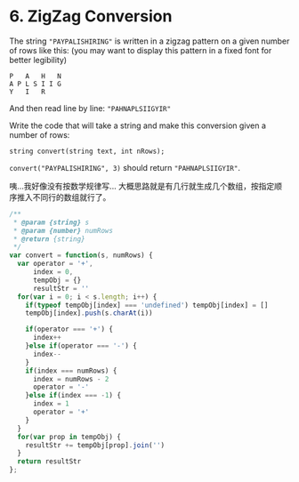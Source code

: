 # 6. ZigZag Conversion

The string `"PAYPALISHIRING"` is written in a zigzag pattern on a given number of rows like this: (you may want to display this pattern in a fixed font for better legibility)

```
P   A   H   N
A P L S I I G
Y   I   R
```

And then read line by line: `"PAHNAPLSIIGYIR"`

Write the code that will take a string and make this conversion given a number of rows:

```
string convert(string text, int nRows);
```

`convert("PAYPALISHIRING", 3)` should return `"PAHNAPLSIIGYIR"`.


咦...我好像没有按数学规律写...
大概思路就是有几行就生成几个数组，按指定顺序推入不同行的数组就行了。

```javascript
/**
 * @param {string} s
 * @param {number} numRows
 * @return {string}
 */
var convert = function(s, numRows) {
  var operator = '+',
      index = 0,
      tempObj = {}
      resultStr = ''
  for(var i = 0; i < s.length; i++) {
    if(typeof tempObj[index] === 'undefined') tempObj[index] = []
    tempObj[index].push(s.charAt(i))

    if(operator === '+') {
      index++
    }else if(operator === '-') {
      index--
    }
    if(index === numRows) {
      index = numRows - 2
      operator = '-'
    }else if(index === -1) {
      index = 1
      operator = '+'
    }
  }
  for(var prop in tempObj) {
    resultStr += tempObj[prop].join('')
  }
  return resultStr
};
```
